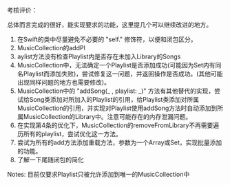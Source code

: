考核评价：

总体而言完成的很好，能实现要求的功能，这里提几个可以继续改进的地方。

1. 在Swift的类中尽量避免不必要的 "self." 修饰符，以便和闭包区分。
2. MusicCollection的addPl
3. aylist方法没有检查Playlist内是否存在未加入Library的Songs
3. MusicCollection中，无法确定一个Playlist是否添加成功(可能因为Set内有同名Playlist而添加失败)，尝试修复这一问题，并返回操作是否成功。(其他可能出现同样问题的地方也需要修改)。
4. MusicCollection中的 "addSong(_ , playlist: _)" 方法有其他替代的实现，尝试给Song类添加对所加入的Playlist的引用，给Playlist类添加对所属MusicCollection的引用，并实现对Playlist使用addSong方法时自动添加到所属MusicCollection的Library中。注意可能存在的内存泄漏问题。
5. 在实现第4条的优化下，MusicCollection的removeFromLibrary不再需要遍历所有的playlist，尝试优化这一方法。
6. 尝试为所有的add方法添加重载方法，参数为一个Array或Set，实现批量添加的功能。
7. 了解一下尾随闭包的简化

Notes:  目前仅要求Playlist只被允许添加到唯一的MusicCollection中
